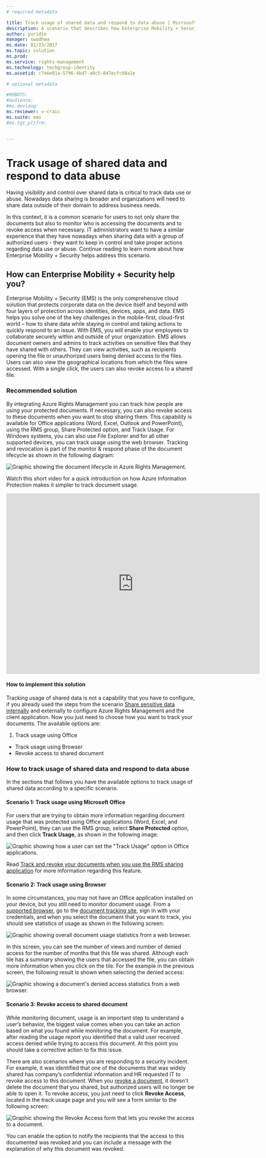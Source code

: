 ```yaml
---
# required metadata

title: Track usage of shared data and respond to data abuse | Microsoft Docs
description: A scenario that describes how Enterprise Mobility + Security can be used to track usage of shared data and respond to data abuse by leveraging Azure Rights Management capabilities.
author: yuridio
manager: swadhwa
ms.date: 02/23/2017
ms.topic: solution
ms.prod:
ms.service: rights-management
ms.technology: techgroup-identity
ms.assetid: c7e6e01a-5796-4bd7-a0c5-847ecfc08a1e

# optional metadata

#ROBOTS:
#audience:
#ms.devlang:
ms.reviewer: v-craic
ms.suite: ems
#ms.tgt_pltfrm:


---
```


# Track usage of shared data and respond to data abuse

Having visibility and control over shared data is critical to track data use or abuse. Nowadays data sharing is broader and organizations will need to share data outside of their domain to address business needs.

In this context, it is a common scenario for users to not only share the documents but also to monitor who is accessing the documents and to revoke access when necessary. IT administrators want to have a similar experience that they have nowadays when sharing data with a group of authorized users - they want to keep in control and take proper actions regarding data use or abuse. Continue reading to learn more about how Enterprise Mobility + Security helps address this scenario.

## How can Enterprise Mobility + Security help you?
Enterprise Mobility + Security (EMS) is the only comprehensive cloud solution that protects corporate data on the device itself and beyond with four layers of protection across identities, devices, apps, and data. EMS helps you solve one of the key challenges in the mobile-first, cloud-first world – how to share data while staying in control and taking actions to quickly respond to an issue. With EMS, you will enable your employees to collaborate securely within and outside of your organization. EMS allows document owners and admins to track activities on sensitive files that they have shared with others. They can view activities, such as recipients opening the file or unauthorized users being denied access to the files. Users can also view the geographical locations from which the files were accessed. With a single click, the users can also revoke access to a shared file.

### Recommended solution
By integrating Azure Rights Management you can track how people are using your protected documents. If necessary, you can also revoke access to these documents when you want to stop sharing them. This capability is available for Office applications (Word, Excel, Outlook and PowerPoint), using the RMS group, Share Protected option, and Track Usage. For Windows systems, you can also use File Explorer and for all other supported devices, you can track usage using the web browser. Tracking and revocation is part of the monitor & respond phase of the document lifecycle as shown in the following diagram:

![Graphic showing the document lifecycle in Azure Rights Management.](./media/infoprotect-track-usage-scenario/infoprotect-track-usage-scenario-fig1.png)

Watch this short video for a quick introduction on how Azure Information Protection makes it simpler to track document usage.

<iframe width="675" height="480" src="https://sec.ch9.ms/ch9/76ac/35499c0a-859c-4a3e-9a5c-fa4e5d0e76ac/AzureRMSDocumentTrackingandRevocation_high.mp4 " frameborder="0" allowfullscreen></iframe>

#### How to implement this solution
Tracking usage of shared data is not a capability that you have to configure, if you already used the steps from the scenario [Share sensitive data internally](https://docs.microsoft.com/enterprise-mobility-security/solutions/share-sensitive-data) and externally  to configure Azure Rights Management and the client application. Now you just need to choose how you want to track your documents. The available options are:

1. Track usage using Office
- Track usage using Browser
- Revoke access to shared document

### How to track usage of shared data and respond to data abuse
In the sections that follows you have the available options to track usage of shared data according to a specific scenario.

#### Scenario 1: Track usage using Microsoft Office
For users that are trying to obtain more information regarding document usage that was protected using Office applications (Word, Excel, and PowerPoint), they can use the RMS group, select **Share Protected** option, and then click **Track Usage**, as shown in the following image:

![Graphic showing how a user can set the "Track Usage" option in Office applications.](./media/infoprotect-track-usage-scenario/infoprotect-track-usage-scenario-fig2.png)

Read [Track and revoke your documents when you use the RMS sharing application](https://docs.microsoft.com/information-protection/rms-client/sharing-app-track-revoke) for more information regarding this feature.

#### Scenario 2: Track usage using Browser
In some circumstances, you may not have an Office application installed on your device, but you still need to monitor document usage. From a [supported browser](https://docs.microsoft.com/rights-management/rms-client/sharing-app-track-revoke), go to the [document tracking site](http://go.microsoft.com/fwlink/?LinkId=529562), sign in with your credentials, and when you select the document that you want to track, you should see statistics of usage as shown in the following screen:

![Graphic showing overall document usage statistics from a web browser.](./media/infoprotect-track-usage-scenario/infoprotect-track-usage-scenario-fig3.png)

In this screen, you can see the number of views and number of denied access for the number of months that this file was shared. Although each tile has a summary showing the users that accessed the file, you can obtain more information when you click on the tile. For the example in the previous screen, the following result is shown when selecting the denied access:

![Graphic showing a document's denied access statistics from a web browser.](./media/infoprotect-track-usage-scenario/infoprotect-track-usage-scenario-fig4.png)

#### Scenario 3: Revoke access to shared document

While monitoring document, usage is an important step to understand a user’s behavior, the biggest value comes when you can take an action based on what you found while monitoring the document. For example, after reading the usage report you identified that a valid user received access denied while trying to access this document. At this point you should take a corrective action to fix this issue.

There are also scenarios where you are responding to a security incident. For example, it was identified that one of the documents that was widely shared has company’s confidential information and HR requested IT to revoke access to this document. When you [revoke a document](https://docs.microsoft.com/rights-management/rms-client/sharing-app-track-revoke), it doesn't delete the document that you shared, but authorized users will no longer be able to open it. To revoke access, you just need to click **Revoke Access**, located in the track usage page and you will see a form similar to the following screen:

![Graphic showing the Revoke Access form that lets you revoke the access to a document.](./media/infoprotect-track-usage-scenario/infoprotect-track-usage-scenario-fig5.png)

You can enable the option to notify the recipients that the access to this documented was revoked and you can include a message with the explanation of why this document was revoked.
